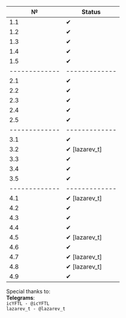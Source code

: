 | №             | Status        |
| ------------- | ------------- |
| 1.1           | 	    ✔       |
| 1.2           |       ✔       |
| 1.3           |     	✔       |
| 1.4           |       ✔       |
| 1.5		        |       ✔       |
| ------------- | ------------- |
| 2.1           |       ✔       |
| 2.2           | 	    ✔       |
| 2.3           |       ✔       |
| 2.4           | 	    ✔       |
| 2.5           |       ✔       |
| ------------- | ------------- |
| 3.1           | 	    ✔       |
| 3.2           |       ✔ [lazarev_t]       |
| 3.3           | 	    ✔       |
| 3.4           |       ✔       |
| 3.5           | 	    ✔       |
| ------------- | ------------- |
| 4.1           |       ✔ [lazarev_t]       |
| 4.2           | 	    ✔       |
| 4.3           |       ✔       |
| 4.4           | 	    ✔       |
| 4.5           | 	    ✔ [lazarev_t]       |
| 4.6           |       ✔       |
| 4.7           |       ✔ [lazarev_t]     |
| 4.8           |       ✔ [lazarev_t]      |
| 4.9           |       ✔       |


Special thanks to:  
**Telegrams**:  
`icYFTL - @icYFTL`  
`lazarev_t - @lazarev_t`